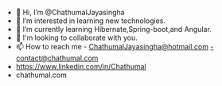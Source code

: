 - 👋 Hi, I’m @ChathumalJayasingha
- 👀 I’m interested in learning new technologies.
- 🌱 I’m currently learning Hibernate,Spring-boot,and Angular.
- 💞️ I'm looking to collaborate with you.
- 📫 How to reach me - ChathumalJayasingha@hotmail.com -contact@chathumal.com
- https://www.linkedin.com/in/Chathumal
- chathumal.com

<!---
ChathumalJayasingha/ChathumalJayasingha is a ✨ special ✨ repository because its `README.md` (this file) appears on your GitHub profile.
You can click the Preview link to take a look at your changes.
--->
